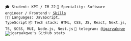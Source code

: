 <code>🎓 Student: KPI / IM-22</code>
<code>👷 Speciality: Software engineer / Frontend</code>
<code>💡 [Skills](SKILLS.md)</code><br>
<code>🧑‍💻 Languages: JavaScript, TypeScript</code>
<code>📦 Tech stack: HTML, CSS, JS, React, Next.js, TS, SCSS, MUI, Node.js, Nest.js</code>
<code>💬 telegram: [@igaryakqwe](https://t.me/igaryakqwe)</code>
<code>![igaryakqwe's GitHub stats](https://github-readme-stats.vercel.app/api?username=igaryakqwe&theme=aura_dark&show_icons=true)</code>
